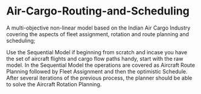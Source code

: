 # Air-Cargo-Routing-and-Scheduling
A multi-objective non-linear model based on the Indian Air Cargo Industry covering the aspects of fleet assignment, rotation and route planning and scheduling;

Use the Sequential Model if beginning from scratch and incase you have the set of aircraft flights and cargo flow paths handy, start with the raw model. In the Sequential Model the operations are covered as Aircraft Route Planning followed by Fleet Assignment and then the optimistic Schedule. After several iterations of the previous process, the planner should be able to solve the Aircraft Rotation Planning.
